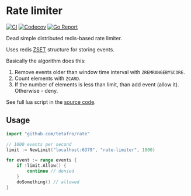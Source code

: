 # Rate limiter

[![CI](https://github.com/tetafro/rate/actions/workflows/push.yml/badge.svg)](https://github.com/tetafro/rate/actions)
[![Codecov](https://codecov.io/gh/tetafro/rate/branch/master/graph/badge.svg)](https://codecov.io/gh/tetafro/rate)
[![Go Report](https://goreportcard.com/badge/github.com/tetafro/rate)](https://goreportcard.com/report/github.com/tetafro/rate)

Dead simple distributed redis-based rate limiter.

Uses redis [ZSET](https://redis.io/topics/data-types#sorted-sets) structure for
storing events.

Basically the algorithm does this:

1. Remove events older than window time interval with `ZREMRANGEBYSCORE`.
2. Count elements with `ZCARD`.
3. If the number of elements is less than limit, than add event (allow it). Otherwise - deny.

See full lua script in the [source code](https://github.com/tetafro/rate/blob/master/limiter.go#L109).

## Usage

```go
import "github.com/tetafro/rate"

// 1000 events per second
limit := NewLimit("localhost:6379", "rate-limiter", 1000)

for event := range events {
    if !limit.Allow() {
        continue // denied
    }
    doSomething() // allowed
}
```
